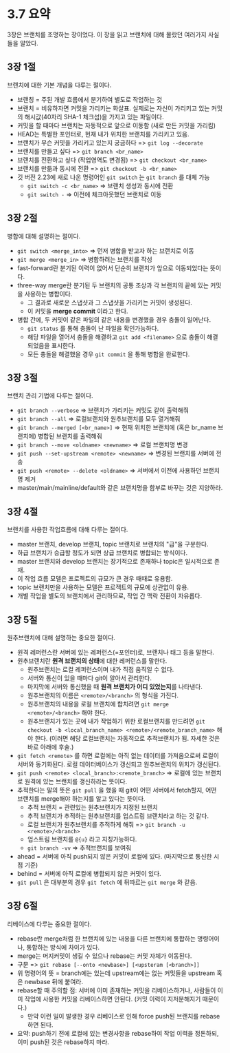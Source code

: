 # 3.7 요약
3장은 브랜치를 조명하는 장이었다.
이 장을 읽고 브랜치에 대해 몰랐던 여러가지 사실들을 알았다.

## 3장 1절
브랜치에 대한 기본 개념을 다루는 절이다.

- 브랜칭 = 주된 개발 흐름에서 분기하여 별도로 작업하는 것
- 브랜치 = 비유하자면 커밋을 가리키는 화살표. 실제로는 자신이 가리키고 있는 커밋의 해시값(40자리 SHA-1 체크섬)을 가지고 있는 파일이다.
- 커밋을 할 때마다 브랜치는 자동적으로 앞으로 이동함 (새로 만든 커밋을 가리킴)
- HEAD는 특별한 포인터로, 현재 내가 위치한 브랜치를 가리키고 있음.
- 브랜치가 무슨 커밋을 가리키고 있는지 궁금하다 => `git log --decorate`
- 브랜치를 만들고 싶다 => `git branch <br_name>`
- 브랜치를 전환하고 싶다 (작업영역도 변경됨) => `git checkout <br_name>`
- 브랜치를 만듦과 동시에 전환 => `git checkout -b <br_name>`
- 깃 버전 2.23에 새로 나온 명령어인 `git switch` 는 `git branch` 를 대체 가능
   - `git switch -c <br_name>` => 브랜치 생성과 동시에 전환
   - `git switch -` => 이전에 체크아웃했던 브랜치로 이동

## 3장 2절
병합에 대해 설명하는 절이다.

- `git switch <merge_into>` => 먼저 병합을 받고자 하는 브랜치로 이동
- `git merge <merge_in>` => 병합하려는 브랜치를 작성
- fast-forward란 분기된 이력이 없어서 단순히 브랜치가 앞으로 이동되었다는 뜻이다.
- three-way merge란 분기된 두 브랜치의 공통 조상과 각 브랜치의 끝에 있는 커밋을 사용하는 병합이다.
   - 그 결과로 새로운 스냅샷과 그 스냅샷을 가리키는 커밋이 생성된다.
   - 이 커밋을 **merge commit** 이라고 한다.
- 병합 간에, 두 커밋이 같은 파일의 같은 내용을 변경했을 경우 충돌이 일어난다.
   - `git status` 를 통해 충돌이 난 파일을 확인가능하다.
   - 해당 파일을 열어서 충돌을 해결하고 `git add <filename>` 으로 충돌이 해결되었음을 표시한다.
   - 모든 충돌을 해결했을 경우 `git commit` 을 통해 병합을 완료한다.

## 3장 3절
브랜치 관리 기법에 다루는 절이다.

- `git branch --verbose` => 브랜치가 가리키는 커밋도 같이 출력해줘
- `git branch --all` => 로컬브랜치와 원추브랜치를 모두 열거해줘
- `git branch --merged [<br_name>]` => 현재 위치한 브랜치에 (혹은 br_name 브랜치에) 병합된 브랜치를 출력해줘
- `git branch --move <oldname> <newname>` => 로컬 브랜치명 변경
- `git push --set-upstream <remote> <newname>` => 변경된 브랜치를 서버에 전송
- `git push <remote> --delete <oldname>` => 서버에서 이전에 사용하던 브랜치명 제거
- master/main/mainline/default와 같은 브랜치명을 함부로 바꾸는 것은 지양하라.

## 3장 4절
브랜치를 사용한 작업흐름에 대해 다루는 절이다.

- master 브랜치, develop 브랜치, topic 브랜치로 브랜치의 "급"을 구분한다.
- 하급 브랜치가 승급할 정도가 되면 상급 브랜치로 병합되는 방식이다.
- master 브랜치와 develop 브랜치는 장기적으로 존재하나 topic은 일시적으로 존재.
- 이 작업 흐름 모델은 프로젝트의 규모가 큰 경우 때때로 유용함.
- topic 브랜치만을 사용하는 모델은 프로젝트의 규모에 상관없이 유용.
- 개별 작업을 별도의 브랜치에서 관리하므로, 작업 간 맥락 전환이 자유롭다.

## 3장 5절
원추브랜치에 대해 설명하는 중요한 절이다.

- 원격 레퍼런스란 서버에 있는 레퍼런스(=포인터)로, 브랜치나 태그 등을 말한다.
- 원추브랜치란 **원격 브랜치의 상태**에 대한 레퍼런스를 말한다.
   - 원추브랜치는 로컬 레퍼런스이며 내가 직접 움직일 수 없다.
   - 서버와 통신이 있을 때마다 git이 알아서 관리한다.
   - 마지막에 서버와 통신했을 때 **원격 브랜치가 어디 있었는지**를 나타낸다.
   - 원추브랜치의 이름은 `<remote>/<branch>` 의 형식을 가진다.
   - 원추브랜치의 내용을 로컬 브랜치에 합치려면 `git merge <remote>/<branch>` 해야 한다.
   - 원추브랜치가 있는 곳에 내가 작업하기 위한 로컬브랜치를 만드려면 `git checkout -b <local_branch_name> <remote>/<remote_branch_name>` 해야 한다. (이러면 해당 로컬브랜치는 자동적으로 추적브랜치가 됨. 자세한 것은 바로 아래에 후술.)
- `git fetch <remote>` 를 하면 로컬에는 아직 없는 데이터를 가져옴으로써 로컬이 서버와 동기화된다. 로컬 데이터베이스가 갱신되고 원추브랜치의 위치가 갱신된다.
- `git push <remote> <local_branch>:<remote_branch>` => 로컬에 있는 브랜치로 원격에 있는 브랜치를 갱신하라는 뜻이다.
- 추적한다는 말의 뜻은 `git pull` 을 했을 때 git이 어떤 서버에서 fetch할지, 어떤 브랜치를 merge해야 하는지를 알고 있다는 뜻이다.
   - 추적 브랜치 = 관련있는 원추브랜치가 지정된 브랜치
   - 추적 브랜치가 추적하는 원추브랜치를 업스트림 브랜치라고 하는 것 같다.
   - 로컬 브랜치가 원추브랜치를 추적하게 해줘 => `git branch -u <remote>/<branch>`
   - 업스트림 브랜치를 `@{u}` 라고 지칭가능하다.
   - `git branch -vv` => 추적브랜치를 보여줘
- ahead = 서버에 아직 push되지 않은 커밋이 로컬에 있다. (마지막으로 통신한 시점 기준)
- behind = 서버에 아직 로컬에 병합되지 않은 커밋이 있다.
- `git pull` 은 대부분의 경우 `git fetch` 에 뒤따르는 `git merge` 와 같음.

## 3장 6절
리베이스에 다루는 중요한 절이다.

- rebase란 merge처럼 한 브랜치에 있는 내용을 다른 브랜치에 통합하는 명령어이나, 통합하는 방식에 차이가 있다.
- merge는 머지커밋이 생길 수 있으나 rebase는 커밋 자체가 이동된다.
- 구문 => `git rebase [--onto <newbase>] [<upsteram [<branch>]]`
- 위 명령어의 뜻 = branch에는 있는데 upstream에는 없는 커밋들을 upstream 혹은 newbase 뒤에 붙여라.
- rebase할 때 주의할 점: 서버에 이미 존재하는 커밋을 리베이스하거나, 사람들이 이미 작업에 사용한 커밋을 리베이스하면 안된다. (커밋 이력이 지저분해지기 때문이다.)
   - 만약 이런 일이 발생한 경우 리베이스로 인해 force push된 브랜치를 rebase하면 된다.
- 요약: push하기 전에 로컬에 있는 변경사항을 rebase하여 작업 이력을 정돈하되, 이미 push된 것은 rebase하지 마라.